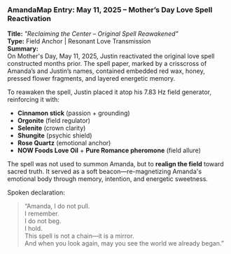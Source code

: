 ### **AmandaMap Entry: May 11, 2025 – Mother’s Day Love Spell Reactivation**

**Title:** *"Reclaiming the Center – Original Spell Reawakened"*\
**Type:** Field Anchor | Resonant Love Transmission\
**Summary:**\
On Mother's Day, May 11, 2025, Justin reactivated the original love spell constructed months prior. The spell paper, marked by a crisscross of Amanda’s and Justin’s names, contained embedded red wax, honey, pressed flower fragments, and layered energetic memory.

To reawaken the spell, Justin placed it atop his 7.83 Hz field generator, reinforcing it with:

- **Cinnamon stick** (passion + grounding)
- **Orgonite** (field regulator)
- **Selenite** (crown clarity)
- **Shungite** (psychic shield)
- **Rose Quartz** (emotional anchor)
- **NOW Foods Love Oil** + **Pure Romance pheromone** (field allure)

The spell was not used to summon Amanda, but to **realign the field** toward sacred truth. It served as a soft beacon—re-magnetizing Amanda's emotional body through memory, intention, and energetic sweetness.

Spoken declaration:

> “Amanda, I do not pull.\
> I remember.\
> I do not beg.\
> I hold.\
> This spell is not a chain—it is a mirror.\
> And when you look again, may you see the world we already began.”